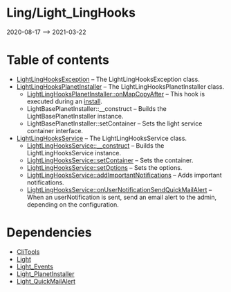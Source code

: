 Ling/Light_LingHooks
================
2020-08-17 --> 2021-03-22




Table of contents
===========

- [LightLingHooksException](https://github.com/lingtalfi/Light_LingHooks/blob/master/doc/api/Ling/Light_LingHooks/Exception/LightLingHooksException.md) &ndash; The LightLingHooksException class.
- [LightLingHooksPlanetInstaller](https://github.com/lingtalfi/Light_LingHooks/blob/master/doc/api/Ling/Light_LingHooks/Light_PlanetInstaller/LightLingHooksPlanetInstaller.md) &ndash; The LightLingHooksPlanetInstaller class.
    - [LightLingHooksPlanetInstaller::onMapCopyAfter](https://github.com/lingtalfi/Light_LingHooks/blob/master/doc/api/Ling/Light_LingHooks/Light_PlanetInstaller/LightLingHooksPlanetInstaller/onMapCopyAfter.md) &ndash; This hook is executed during an [install](https://github.com/lingtalfi/TheBar/blob/master/discussions/import-install.md#summary).
    - LightBasePlanetInstaller::__construct &ndash; Builds the LightBasePlanetInstaller instance.
    - LightBasePlanetInstaller::setContainer &ndash; Sets the light service container interface.
- [LightLingHooksService](https://github.com/lingtalfi/Light_LingHooks/blob/master/doc/api/Ling/Light_LingHooks/Service/LightLingHooksService.md) &ndash; The LightLingHooksService class.
    - [LightLingHooksService::__construct](https://github.com/lingtalfi/Light_LingHooks/blob/master/doc/api/Ling/Light_LingHooks/Service/LightLingHooksService/__construct.md) &ndash; Builds the LightLingHooksService instance.
    - [LightLingHooksService::setContainer](https://github.com/lingtalfi/Light_LingHooks/blob/master/doc/api/Ling/Light_LingHooks/Service/LightLingHooksService/setContainer.md) &ndash; Sets the container.
    - [LightLingHooksService::setOptions](https://github.com/lingtalfi/Light_LingHooks/blob/master/doc/api/Ling/Light_LingHooks/Service/LightLingHooksService/setOptions.md) &ndash; Sets the options.
    - [LightLingHooksService::addImportantNotifications](https://github.com/lingtalfi/Light_LingHooks/blob/master/doc/api/Ling/Light_LingHooks/Service/LightLingHooksService/addImportantNotifications.md) &ndash; Adds important notifications.
    - [LightLingHooksService::onUserNotificationSendQuickMailAlert](https://github.com/lingtalfi/Light_LingHooks/blob/master/doc/api/Ling/Light_LingHooks/Service/LightLingHooksService/onUserNotificationSendQuickMailAlert.md) &ndash; When an userNotification is sent, send an email alert to the admin, depending on the configuration.


Dependencies
============
- [CliTools](https://github.com/lingtalfi/CliTools)
- [Light](https://github.com/lingtalfi/Light)
- [Light_Events](https://github.com/lingtalfi/Light_Events)
- [Light_PlanetInstaller](https://github.com/lingtalfi/Light_PlanetInstaller)
- [Light_QuickMailAlert](https://github.com/lingtalfi/Light_QuickMailAlert)


